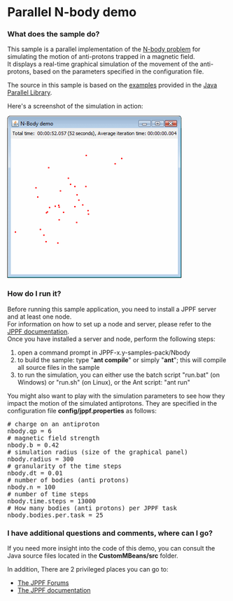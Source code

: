 # Parallel N-body demo

<h3>What does the sample do?</h3>
<p>This sample is a parallel implementation of the <a href="http://en.wikipedia.org/wiki/N-body_problem" alt="N_body on Wikipedia">N-body problem</a> for simulating the motion of anti-protons trapped in a magnetic field.<br>
It displays a real-time graphical simulation of the movement of the anti-protons, based on the parameters specified in the configuration file.<br/>
<p>The source in this sample is based on the <a href="http://www.cs.rit.edu/~ark/pj/doc/index.html?edu/rit/clu/antimatter/package-summary.html">examples</a> provided in the <a href="http://www.cs.rit.edu/~ark/pj.shtml">Java Parallel Library</a>.
<p>Here's a screenshot of the simulation in action:
<p><img src="images/Nbody.gif" border="0">

<h3>How do I run it?</h3>
Before running this sample application, you need to install a JPPF server and at least one node.<br>
For information on how to set up a node and server, please refer to the <a href="https://www.jppf.org/doc/6.0/index.php?title=Introduction">JPPF documentation</a>.<br>
Once you have installed a server and node, perform the following steps:
<ol class="samplesList">
  <li>open a command prompt in JPPF-x.y-samples-pack/Nbody</li>
  <li>to build the sample: type "<b>ant compile</b>" or simply "<b>ant</b>"; this will compile all source files in the sample</li>
  <li>to run the simulation, you can either use the batch script "run.bat" (on Windows) or "run.sh" (on Linux), or the Ant script: "ant run"</li>
</ol>
<p>You might also want to play with the simulation parameters to see how they impact the motion of the simulated antiprotons. They are specified in the configuration file <b>config/jppf.properties</b> as follows:
<pre class="prettyprint lang-conf">
# charge on an antiproton
nbody.qp = 6
# magnetic field strength
nbody.b = 0.42
# simulation radius (size of the graphical panel)
nbody.radius = 300
# granularity of the time steps
nbody.dt = 0.01
# number of bodies (anti protons)
nbody.n = 100
# number of time steps
nbody.time.steps = 13000
# How many bodies (anti protons) per JPPF task
nbody.bodies.per.task = 25
</pre>

<h3>I have additional questions and comments, where can I go?</h3>
<p>If you need more insight into the code of this demo, you can consult the Java source files located in the <b>CustomMBeans/src</b> folder.
<p>In addition, There are 2 privileged places you can go to:
<ul class="samplesList">
  <li><a href="https://www.jppf.org/forums"/>The JPPF Forums</a></li>
  <li><a href="https://www.jppf.org/doc/6.0/">The JPPF documentation</a></li>
</ul>

